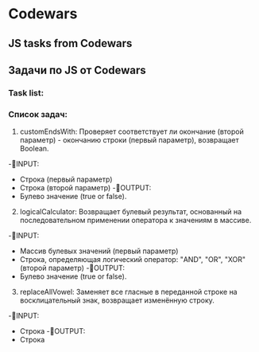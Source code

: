 
# Codewars

## JS tasks from Codewars
## Задачи по JS от Codewars

### Task list:
### Список задач:


1. customEndsWith:
Проверяет соответствует ли окончание (второй параметр) - окончанию строки (первый параметр), возвращает Boolean.

-🔽INPUT:
- Строка (первый параметр)
- Строка (второй параметр)
-🔼OUTPUT:
- Булево значение (true or false).


2. logicalCalculator:
Возвращает булевый результат, основанный на последовательном применении оператора к значениям в массиве.

-🔽INPUT:
- Массив булевых значений (первый параметр)
- Строка, определяющая логический оператор: "AND", "OR", "XOR" (второй параметр)
-🔼OUTPUT:
- Булево значение (true or false).

3. replaceAllVowel:
Заменяет все гласные в переданной строке на восклицательный знак, возвращает изменённую строку.

-🔽INPUT:
- Строка
-🔼OUTPUT:
- Строка